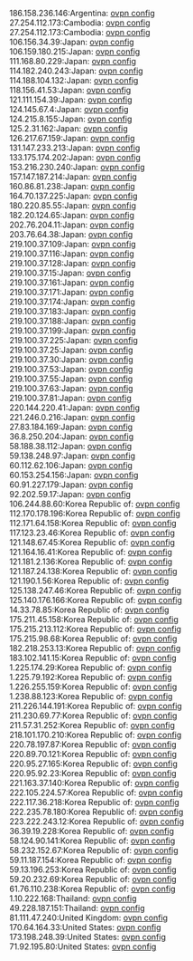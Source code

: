 186.158.236.146:Argentina: [ovpn config](vpn/186_158_236_146.ovpn)  
27.254.112.173:Cambodia: [ovpn config](vpn/27_254_112_173.ovpn)  
27.254.112.173:Cambodia: [ovpn config](vpn/27_254_112_173.ovpn)  
106.156.34.39:Japan: [ovpn config](vpn/106_156_34_39.ovpn)  
106.159.180.215:Japan: [ovpn config](vpn/106_159_180_215.ovpn)  
111.168.80.229:Japan: [ovpn config](vpn/111_168_80_229.ovpn)  
114.182.240.243:Japan: [ovpn config](vpn/114_182_240_243.ovpn)  
114.188.104.132:Japan: [ovpn config](vpn/114_188_104_132.ovpn)  
118.156.41.53:Japan: [ovpn config](vpn/118_156_41_53.ovpn)  
121.111.154.39:Japan: [ovpn config](vpn/121_111_154_39.ovpn)  
124.145.67.4:Japan: [ovpn config](vpn/124_145_67_4.ovpn)  
124.215.8.155:Japan: [ovpn config](vpn/124_215_8_155.ovpn)  
125.2.31.162:Japan: [ovpn config](vpn/125_2_31_162.ovpn)  
126.217.67.159:Japan: [ovpn config](vpn/126_217_67_159.ovpn)  
131.147.233.213:Japan: [ovpn config](vpn/131_147_233_213.ovpn)  
133.175.174.202:Japan: [ovpn config](vpn/133_175_174_202.ovpn)  
153.216.230.240:Japan: [ovpn config](vpn/153_216_230_240.ovpn)  
157.147.187.214:Japan: [ovpn config](vpn/157_147_187_214.ovpn)  
160.86.81.238:Japan: [ovpn config](vpn/160_86_81_238.ovpn)  
164.70.137.225:Japan: [ovpn config](vpn/164_70_137_225.ovpn)  
180.220.85.55:Japan: [ovpn config](vpn/180_220_85_55.ovpn)  
182.20.124.65:Japan: [ovpn config](vpn/182_20_124_65.ovpn)  
202.76.204.11:Japan: [ovpn config](vpn/202_76_204_11.ovpn)  
203.76.64.38:Japan: [ovpn config](vpn/203_76_64_38.ovpn)  
219.100.37.109:Japan: [ovpn config](vpn/219_100_37_109.ovpn)  
219.100.37.116:Japan: [ovpn config](vpn/219_100_37_116.ovpn)  
219.100.37.128:Japan: [ovpn config](vpn/219_100_37_128.ovpn)  
219.100.37.15:Japan: [ovpn config](vpn/219_100_37_15.ovpn)  
219.100.37.161:Japan: [ovpn config](vpn/219_100_37_161.ovpn)  
219.100.37.171:Japan: [ovpn config](vpn/219_100_37_171.ovpn)  
219.100.37.174:Japan: [ovpn config](vpn/219_100_37_174.ovpn)  
219.100.37.183:Japan: [ovpn config](vpn/219_100_37_183.ovpn)  
219.100.37.188:Japan: [ovpn config](vpn/219_100_37_188.ovpn)  
219.100.37.199:Japan: [ovpn config](vpn/219_100_37_199.ovpn)  
219.100.37.225:Japan: [ovpn config](vpn/219_100_37_225.ovpn)  
219.100.37.25:Japan: [ovpn config](vpn/219_100_37_25.ovpn)  
219.100.37.30:Japan: [ovpn config](vpn/219_100_37_30.ovpn)  
219.100.37.53:Japan: [ovpn config](vpn/219_100_37_53.ovpn)  
219.100.37.55:Japan: [ovpn config](vpn/219_100_37_55.ovpn)  
219.100.37.63:Japan: [ovpn config](vpn/219_100_37_63.ovpn)  
219.100.37.81:Japan: [ovpn config](vpn/219_100_37_81.ovpn)  
220.144.220.41:Japan: [ovpn config](vpn/220_144_220_41.ovpn)  
221.246.0.216:Japan: [ovpn config](vpn/221_246_0_216.ovpn)  
27.83.184.169:Japan: [ovpn config](vpn/27_83_184_169.ovpn)  
36.8.250.204:Japan: [ovpn config](vpn/36_8_250_204.ovpn)  
58.188.38.112:Japan: [ovpn config](vpn/58_188_38_112.ovpn)  
59.138.248.97:Japan: [ovpn config](vpn/59_138_248_97.ovpn)  
60.112.62.106:Japan: [ovpn config](vpn/60_112_62_106.ovpn)  
60.153.254.156:Japan: [ovpn config](vpn/60_153_254_156.ovpn)  
60.91.227.179:Japan: [ovpn config](vpn/60_91_227_179.ovpn)  
92.202.59.17:Japan: [ovpn config](vpn/92_202_59_17.ovpn)  
106.244.88.60:Korea Republic of: [ovpn config](vpn/106_244_88_60.ovpn)  
112.170.178.196:Korea Republic of: [ovpn config](vpn/112_170_178_196.ovpn)  
112.171.64.158:Korea Republic of: [ovpn config](vpn/112_171_64_158.ovpn)  
117.123.23.46:Korea Republic of: [ovpn config](vpn/117_123_23_46.ovpn)  
121.148.67.45:Korea Republic of: [ovpn config](vpn/121_148_67_45.ovpn)  
121.164.16.41:Korea Republic of: [ovpn config](vpn/121_164_16_41.ovpn)  
121.181.2.136:Korea Republic of: [ovpn config](vpn/121_181_2_136.ovpn)  
121.187.24.138:Korea Republic of: [ovpn config](vpn/121_187_24_138.ovpn)  
121.190.1.56:Korea Republic of: [ovpn config](vpn/121_190_1_56.ovpn)  
125.138.247.46:Korea Republic of: [ovpn config](vpn/125_138_247_46.ovpn)  
125.140.176.166:Korea Republic of: [ovpn config](vpn/125_140_176_166.ovpn)  
14.33.78.85:Korea Republic of: [ovpn config](vpn/14_33_78_85.ovpn)  
175.211.45.158:Korea Republic of: [ovpn config](vpn/175_211_45_158.ovpn)  
175.215.213.112:Korea Republic of: [ovpn config](vpn/175_215_213_112.ovpn)  
175.215.98.68:Korea Republic of: [ovpn config](vpn/175_215_98_68.ovpn)  
182.218.253.13:Korea Republic of: [ovpn config](vpn/182_218_253_13.ovpn)  
183.102.141.15:Korea Republic of: [ovpn config](vpn/183_102_141_15.ovpn)  
1.225.174.29:Korea Republic of: [ovpn config](vpn/1_225_174_29.ovpn)  
1.225.79.192:Korea Republic of: [ovpn config](vpn/1_225_79_192.ovpn)  
1.226.255.159:Korea Republic of: [ovpn config](vpn/1_226_255_159.ovpn)  
1.238.88.123:Korea Republic of: [ovpn config](vpn/1_238_88_123.ovpn)  
211.226.144.191:Korea Republic of: [ovpn config](vpn/211_226_144_191.ovpn)  
211.230.69.77:Korea Republic of: [ovpn config](vpn/211_230_69_77.ovpn)  
211.57.31.252:Korea Republic of: [ovpn config](vpn/211_57_31_252.ovpn)  
218.101.170.210:Korea Republic of: [ovpn config](vpn/218_101_170_210.ovpn)  
220.78.197.87:Korea Republic of: [ovpn config](vpn/220_78_197_87.ovpn)  
220.89.70.121:Korea Republic of: [ovpn config](vpn/220_89_70_121.ovpn)  
220.95.27.165:Korea Republic of: [ovpn config](vpn/220_95_27_165.ovpn)  
220.95.92.23:Korea Republic of: [ovpn config](vpn/220_95_92_23.ovpn)  
221.163.37.140:Korea Republic of: [ovpn config](vpn/221_163_37_140.ovpn)  
222.105.224.57:Korea Republic of: [ovpn config](vpn/222_105_224_57.ovpn)  
222.117.36.218:Korea Republic of: [ovpn config](vpn/222_117_36_218.ovpn)  
222.235.78.180:Korea Republic of: [ovpn config](vpn/222_235_78_180.ovpn)  
223.222.243.12:Korea Republic of: [ovpn config](vpn/223_222_243_12.ovpn)  
36.39.19.228:Korea Republic of: [ovpn config](vpn/36_39_19_228.ovpn)  
58.124.90.141:Korea Republic of: [ovpn config](vpn/58_124_90_141.ovpn)  
58.232.152.67:Korea Republic of: [ovpn config](vpn/58_232_152_67.ovpn)  
59.11.187.154:Korea Republic of: [ovpn config](vpn/59_11_187_154.ovpn)  
59.13.196.253:Korea Republic of: [ovpn config](vpn/59_13_196_253.ovpn)  
59.20.232.69:Korea Republic of: [ovpn config](vpn/59_20_232_69.ovpn)  
61.76.110.238:Korea Republic of: [ovpn config](vpn/61_76_110_238.ovpn)  
1.10.222.168:Thailand: [ovpn config](vpn/1_10_222_168.ovpn)  
49.228.187.151:Thailand: [ovpn config](vpn/49_228_187_151.ovpn)  
81.111.47.240:United Kingdom: [ovpn config](vpn/81_111_47_240.ovpn)  
170.64.164.33:United States: [ovpn config](vpn/170_64_164_33.ovpn)  
173.198.248.39:United States: [ovpn config](vpn/173_198_248_39.ovpn)  
71.92.195.80:United States: [ovpn config](vpn/71_92_195_80.ovpn)  
